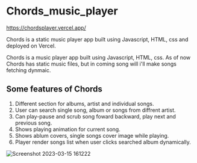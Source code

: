 # Chords_music_player 
https://chordsplayer.vercel.app/

Chords is a static music player app built using Javascript, HTML, css and deployed on Vercel.
<br>


Chords is a music player app built using Javascript, HTML, css.
As of now Chords has static music files, but in coming song will i'll make songs fetching dynmaic.

## Some features of Chords
1. Different section for albums, artist and individual songs.
2. User can search single song, album or songs from diffrent artist.
3. Can play-pause and scrub song foward backward, play next and previous song.
4. Shows playing animation for current song.
5. Shows ablum covers, single songs cover image while playing.
6. Player render songs list when user clicks searched album dynamically.


![Screenshot 2023-03-15 161222](https://user-images.githubusercontent.com/70936225/225285665-2f34ed1c-f05d-455a-af75-a48f86b02322.png)

